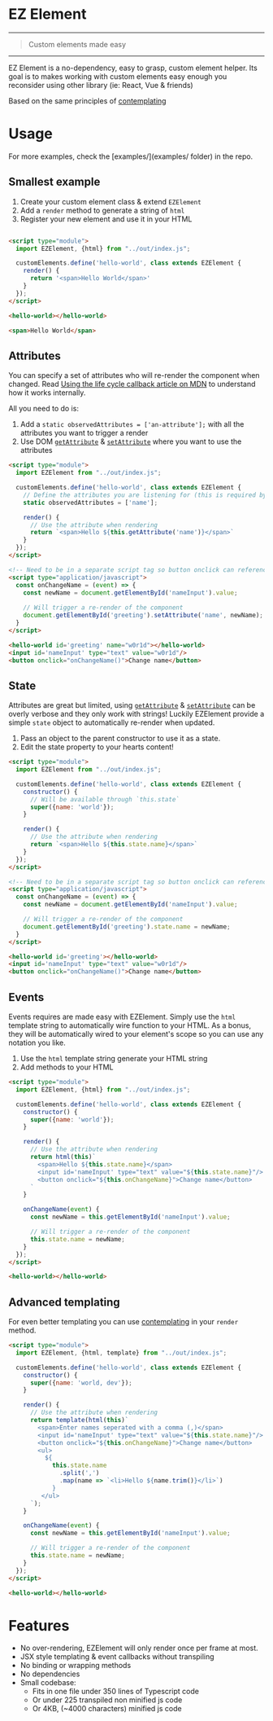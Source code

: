 EZ Element
===
---
> Custom elements made easy
---

EZ Element is a no-dependency, easy to grasp, custom element helper. Its goal is to makes working with custom elements
easy enough you reconsider using other library (ie: React, Vue & friends)

Based on the same principles of [contemplating](https://github.com/drawm/contemplating/)

# Usage

For more examples, check the [examples/](examples/ folder) in the repo.

## Smallest example

1. Create your custom element class & extend `EZElement`
2. Add a `render` method to generate a string of `html`
3. Register your new element and use it in your HTML

```html

<script type="module">
  import EZElement, {html} from "../out/index.js";

  customElements.define('hello-world', class extends EZElement {
    render() {
      return '<span>Hello World</span>'
    }
  });
</script>

<hello-world></hello-world>
```

```html
<span>Hello World</span>
```

## Attributes
You can specify a set of attributes who will re-render the component when changed. 
Read [Using the life cycle callback article on MDN](https://developer.mozilla.org/en-US/docs/Web/Web_Components/Using_custom_elements#using_the_lifecycle_callbacks) to understand how it works internally.

All you need to do is:
1. Add a `static observedAttributes = ['an-attribute'];` with all the attributes you want to trigger a render
2. Use DOM [`getAttribute`](https://developer.mozilla.org/en-US/docs/Web/API/Element/getAttribute) & [`setAttribute`](https://developer.mozilla.org/en-US/docs/Web/API/Element/setAttribute) where you want to use the attributes

```html
<script type="module">
  import EZElement from "../out/index.js";

  customElements.define('hello-world', class extends EZElement {
    // Define the attributes you are listening for (this is required by custom element spec)
    static observedAttributes = ['name'];

    render() {
      // Use the attribute when rendering
      return `<span>Hello ${this.getAttribute('name')}</span>`
    }
  });
</script>

<!-- Need to be in a separate script tag so button onclick can reference to the onChangeName callback -->
<script type="application/javascript">
  const onChangeName = (event) => {
    const newName = document.getElementById('nameInput').value;
    
    // Will trigger a re-render of the component
    document.getElementById('greeting').setAttribute('name', newName);
  }
</script>

<hello-world id='greeting' name="w0r1d"></hello-world>
<input id='nameInput' type="text" value="w0r1d"/>
<button onclick="onChangeName()">Change name</button>
```

## State
Attributes are great but limited, using [`getAttribute`](https://developer.mozilla.org/en-US/docs/Web/API/Element/getAttribute) & [`setAttribute`](https://developer.mozilla.org/en-US/docs/Web/API/Element/setAttribute) can be overly verbose and they only work with strings!
Luckily EZElement provide a simple `state` object to automatically re-render when updated.

1. Pass an object to the parent constructor to use it as a state.
2. Edit the state property to your hearts content!

```html
<script type="module">
  import EZElement from "../out/index.js";

  customElements.define('hello-world', class extends EZElement {
    constructor() {
      // Will be available through `this.state`
      super({name: 'world'});
    }

    render() {
      // Use the attribute when rendering
      return `<span>Hello ${this.state.name}</span>`
    }
  });
</script>

<!-- Need to be in a separate script tag so button onclick can reference to the onChangeName callback -->
<script type="application/javascript">
  const onChangeName = (event) => {
    const newName = document.getElementById('nameInput').value;

    // Will trigger a re-render of the component
    document.getElementById('greeting').state.name = newName;
  }
</script>

<hello-world id='greeting'></hello-world>
<input id='nameInput' type="text" value="w0r1d"/>
<button onclick="onChangeName()">Change name</button>
```

## Events
Events requires are made easy with EZElement.
Simply use the `html` template  string to automatically wire function to your HTML.
As a bonus, they will be automatically wired to your element's scope so you can use any notation you like.

1. Use the `html` template string generate your HTML string
2. Add methods to your HTML

```html
<script type="module">
  import EZElement, {html} from "../out/index.js";

  customElements.define('hello-world', class extends EZElement {
    constructor() {
      super({name: 'world'});
    }

    render() {
      // Use the attribute when rendering
      return html(this)`
        <span>Hello ${this.state.name}</span>
        <input id='nameInput' type="text" value="${this.state.name}"/>
        <button onclick="${this.onChangeName}">Change name</button>
      `
    }

    onChangeName(event) {
      const newName = this.getElementById('nameInput').value;

      // Will trigger a re-render of the component
      this.state.name = newName;
    }
  });
</script>

<hello-world></hello-world>
```

## Advanced templating
For even better templating you can use [contemplating](https://github.com/drawm/contemplating/) in your `render` method.

```html
<script type="module">
  import EZElement, {html, template} from "../out/index.js";

  customElements.define('hello-world', class extends EZElement {
    constructor() {
      super({name: 'world, dev'});
    }

    render() {
      // Use the attribute when rendering
      return template(html(this)`
        <span>Enter names seperated with a comma (,)</span>
        <input id='nameInput' type="text" value="${this.state.name}"/>
        <button onclick="${this.onChangeName}">Change name</button>
        <ul>
          ${
            this.state.name
              .split(',')
              .map(name => `<li>Hello ${name.trim()}</li>`)
            }
         </ul>
      `);
    }

    onChangeName(event) {
      const newName = this.getElementById('nameInput').value;

      // Will trigger a re-render of the component
      this.state.name = newName;
    }
  });
</script>

<hello-world></hello-world>
```

# Features
* No over-rendering, EZElement will only render once per frame at most.
* JSX style templating & event callbacks without transpiling
* No binding or wrapping methods 
* No dependencies
* Small codebase:
  * Fits in one file under 350 lines of Typescript code 
  * Or under 225 transpiled non minified js code
  * Or 4KB, (~4000 characters) minified js code